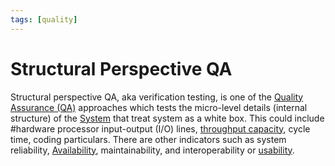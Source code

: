 ```yaml
---
tags: [quality]
---
```


# Structural Perspective QA

Structural perspective QA, aka verification testing, is one of the
[Quality Assurance (QA)](202304302045.md) approaches which tests the micro-level
details (internal structure) of the [System](202303242148.md) that treat system
as a white box. This could include #hardware processor input-output (I/O) lines,
[throughput capacity](202304111957.md), cycle time, coding particulars. There
are other indicators such as system reliability,
[Availability](202210022157.md), maintainability, and interoperability or
[usability](202303242139.md).
